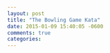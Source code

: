 ```yaml
---
layout: post
title: "The Bowling Game Kata"
date: 2015-01-09 15:40:05 -0600
comments: true
categories:
---
```

